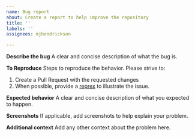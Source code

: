 ```yaml
---
name: Bug report
about: Create a report to help improve the repository
title: ''
labels: ''
assignees: mjhendrickson

---
```


**Describe the bug**
A clear and concise description of what the bug is.

**To Reproduce**
Steps to reproduce the behavior. Please strive to:
1. Create a Pull Request with the requested changes
2. When possible, provide a [reprex](https://github.com/tidyverse/reprex) to illustrate the issue.

**Expected behavior**
A clear and concise description of what you expected to happen.

**Screenshots**
If applicable, add screenshots to help explain your problem.

**Additional context**
Add any other context about the problem here.
